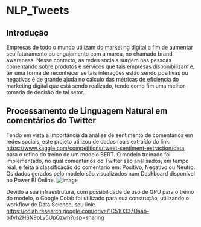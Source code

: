 # NLP_Tweets

## Introdução

Empresas de todo o mundo utilizam do marketing digital a fim de aumentar seu faturamento ou engajamento com a marca, no chamado brand awareness. Nesse contexto, as redes sociais surgem nas pessoas comentando sobre produtos e serviços que tais empresas disponibilizam e, ter uma forma de reconhecer se tais interações estão sendo positivas ou negativas é de grande ajuda no cálculo das métricas de eficiencia do marketing digital que está sendo realizado, tendo como fim uma melhor tomada de decisão de tal setor.

## Processamento de Linguagem Natural em comentários do Twitter

Tendo em vista a importância da análise de sentimento de comentários em redes sociais, este projeto utilizou de dados reais extraído do link: https://www.kaggle.com/competitions/tweet-sentiment-extraction/data, para o refino do treino de um modelo BERT. O modelo treinado foi implementado, no qual comentários do Twitter são análisados, em tempo real, e feita a classificação do comentario em: Positivo, Negativo ou Neutro. Os dados gerados pelo modelo são visualizados num Dashboard disponível no Power BI Online.
![image](https://user-images.githubusercontent.com/24653032/213823035-0ee0e831-c74e-47ac-9c43-dd11c2f768c4.png)

Devido a sua infraestrutura, com possibilidade de uso de GPU para o treino do modelo, o Google Colab foi utilizado para sua construção, utilizando o workflow de Data Science, seu link: https://colab.research.google.com/drive/1C51O337Qaab-bjfvh2HSN9pLy5UpQzwn?usp=sharing





